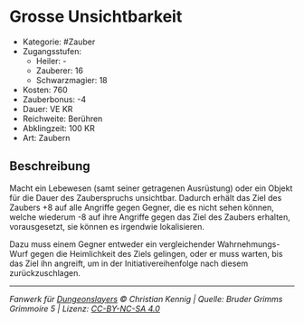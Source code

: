 # Grosse Unsichtbarkeit

- Kategorie: #Zauber
- Zugangsstufen:
  - Heiler: -
  - Zauberer: 16
  - Schwarzmagier: 18
- Kosten: 760
- Zauberbonus: -4
- Dauer: VE KR
- Reichweite: Berühren
- Abklingzeit: 100 KR
- Art: Zaubern

## Beschreibung

Macht ein Lebewesen (samt seiner getragenen Ausrüstung) oder ein Objekt für die Dauer des Zauberspruchs unsichtbar. Dadurch erhält das Ziel des Zaubers +8 auf alle Angriffe gegen Gegner, die es nicht sehen können, welche wiederum -8 auf ihre Angriffe gegen das Ziel des Zaubers erhalten, vorausgesetzt, sie können es irgendwie lokalisieren.

Dazu muss einem Gegner entweder ein vergleichender Wahrnehmungs-Wurf gegen die Heimlichkeit des Ziels gelingen, oder er muss warten, bis das Ziel ihn angreift, um in der Initiativereihenfolge nach diesem zurückzuschlagen.

---

_Fanwerk für [Dungeonslayers](https://www.dungeonslayers.net/) © Christian Kennig | Quelle: Bruder Grimms Grimmoire 5 | Lizenz: [CC-BY-NC-SA 4.0](https://creativecommons.org/licenses/by-nc-sa/4.0/deed.de)_
